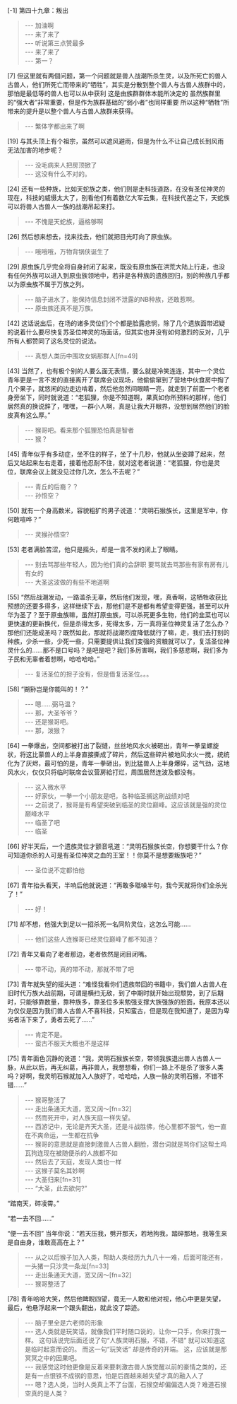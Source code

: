 
[-1] 第四十九章：叛出
>--- 加油啊<br>
>--- 来了来了<br>
>--- 听说第三点赞最多<br>
>--- 来了来了<br>
>--- 第一？<br>

[7] 但这里就有两個问题，第一个问题就是兽人战潮所杀生灵，以及所死亡的兽人古兽人，他们所死亡而带来的“牺牲”，其实是分散到整个兽人与古兽人族群中的，那怕是最低等的兽人也可以从中获利 这是由族群群体本能所决定的 虽然族群里的“强大者”非常重要，但是作为族群基础的“弱小者”也同样重要 所以这种“牺牲”所带来的提升是以整个兽人与古兽人族群来获得。
>--- 繁体字都出来了啊<br>

[19] 与其头顶上有个祖宗，虽然可以遮风避雨，但是为什么不让自己成长到风雨无法加害的地步呢？
>--- 没毛病来人把房顶掀了<br>
>--- 这没有什么不对的。<br>

[24] 还有一些种族，比如天蛇族之类，他们则是走科技道路，在没有圣位神灵的现在，科技的威慑太大了，别看他们有着数亿大军云集，在科技代差之下，天蛇族可以将兽人古兽人一族的战潮吊起来打。
>--- 不愧是天蛇族，逼格够啊<br>

[26] 然后想来想去，找来找去，他们就把目光盯向了原虫族。
>--- 哦哦哦，万物背锅侠诞生了<br>

[29] 原虫族几乎完全将自身封闭了起来，既没有原虫族在洪荒大陆上行走，也没有任何外族可以进入到原虫族领地中，若非是各种族的遗族回归，别的种族几乎都以为原虫族不属于万族之列。
>--- 脑子进水了，能保持信息封闭不泄露的NB种族，还敢惹啊。<br>
>--- 原虫族还真不是万族。<br>

[42] 这话说出后，在场的诸多灵位们个个都是脸露悲悯，除了几个遗族面带迟疑的说着什么要尽快复苏圣位神灵的场面话，但其实也并没有如何激烈的反对，几乎所有人都赞同了这名灵位的说法。
>--- 真想人类历中围攻女娲那群人[fn=49]<br>

[43] 当然了，也有极个别的人要么面无表情，要么就是冷笑连连，其中一个灵位青年更是一言不发的直接离开了联席会议现场，他偷偷窜到了营地中伙食房中掏了几个果子，就悠闲的边走边啃着，然后他忽然间眼睛一亮，就走到了前面一个老者身旁坐下，同时就说道：“老狐狸，你是不知道啊，果真如你所预料的那样，他们居然真的换说辞了，嘿嘿，一群小人啊，真是让我大开眼界，没想到居然他们的脸皮真有这么厚。”
>--- 猴哥吧。看来那个狐狸恐怕真是智者<br>
>--- 猴？<br>

[45] 青年似乎有多动症，坐不住的样子，坐了十几秒，他就从坐姿蹲了起来，然后又站起来左右走着，接着他忍耐不住，就对这老者说道：“老狐狸，你也是灵位，联席会议上就没见过你几次，怎么不去呢？”
>--- 青丘的后裔？？<br>
>--- 孙悟空？<br>

[50] 就有一个身高数米，容貌粗犷的男子说道：“灵明石猴族长，这里是军中，你何敢喧哗？”
>--- 灵猴孙悟空?<br>

[53] 老者满脸苦涩，他只是摇头，却是一言不发的闭上了眼睛。
>--- 别去骂那些年轻人，因为他们真的会辞职
要骂就去骂那些有家有房有儿有女的<br>
>--- 大圣这波做的有些不地道啊<br>

[55] “然后战潮发动，一路滥杀无辜，然后他们发现，嘿，真香啊，这牺牲收获比预想的还要多得多，这样继续下去，那他们是不是都有希望变得更强，甚至可以升华为圣了？至于原虫族嘛，虽然打原虫族，可以杀死更多生物，他们的韭菜也可以更快速的更新换代，但是杀得太多，死得太多，万一真将圣位神灵复活了怎么办？那他们还能成圣吗？既然如此，那就将战潮烈度降低就行了嘛，走，我们去打别的种族，少杀一些，少死一些，只需要提供让我们变强的资粮就可以了，复活圣位神灵什么的……那不是口号吗？是吧是吧？我们多厉害啊，我们多慈悲啊，我们多为子民和无辜者着想啊，哈哈哈哈。”
>--- 复活圣位的担子没有，但是借复活圣位。。。<br>

[58] “猢狲岂是你能叫的！？”
>--- 嗯……弼马温？<br>
>--- 那，大圣爷爷？<br>
>--- 还是猴哥吧。<br>
>--- 那，泼猴？<br>

[64] 一拳爆出，空间都被打出了裂缝，丝丝地风水火被砸出，青年一拳呈螺旋状，将这比蒙兽人的上半身直接撕成了碎片，然后这些碎片被地风水火一搅，统统化为了灰烬，最可怕的是，青年一拳砸出，到比猛兽人上半身爆碎，这气劲，这地风水火，仅仅只将临时联席会议营房給打烂，周围居然连波及都没有。
>--- 这入微水平<br>
>--- 好家伙，一拳一个小朋友是吧，各种临圣搁这刷战绩对吧<br>
>--- 之前说了，猴哥是有希望突破到临圣的灵位巅峰。这应该就是强的灵位巅峰水平<br>
>--- 临圣了吧<br>
>--- 临圣<br>

[66] 好半天后，一个遗族灵位才颤音吼道：“灵明石猴族长空，你想要干什么？你可知道你杀的人可是有圣位神灵之血的王室！！你莫不是想要叛族吧？”
>--- 圣位说不定都怕他<br>

[67] 青年抬头看天，半响后他就说道：“再敢多聒噪半句，我今天就将你们全杀光了！”
>--- 好！<br>

[71] 却不想，他强大到足以一招杀死一名同阶灵位，这怎么可能……
>--- 他们这些人连猴哥已经灵位巅峰了都不知道？<br>

[72] 青年又看向了老者那边，老者依然是闭目闭嘴。
>--- 带不动，真的带不动，那就不带了吧<br>

[73] 青年就失望的摇头道：“难怪我看你们遗族带回的书籍中，我们兽人古兽人在旧时代万族大战前期，可谓是横扫无敌，到了中期时就开始出现颓势，到了后期时，只能够靠数量，靠种族多，靠圣位多来勉强支撑大族强族的脸面，我原本还以为仅仅是因为我们兽人古兽人不喜科技，只知蛮古，但是现在我知道了，是因为卑劣者活下来了，勇者去死了……”
>--- 肯定不是。<br>
>--- 蛮古不服天大概也不是这样<br>

[75] 青年面色沉静的说道：“我，灵明石猴族长空，带领我族退出兽人古兽人一脉，从此以后，再无纠葛，再非兽人，我想想看，你们一路上不是杀了很多人类吗？好啊，我灵明石猴就加入人族好了，哈哈哈，人族一脉的灵明石猴，不错不错……”
>--- 猴哥整活了<br>
>--- 走出条通天大道，宽又阔～[fn=32]<br>
>--- 然而死开中，对人族天庭一样失望。<br>
>--- 西游记中，无论是齐天大圣，还是斗战胜佛，他心里都不服气，他一直在不爽命运，一生都在抗争<br>
>--- 猴哥的意思就是直接刺激兽人古兽人翻脸，潜台词就是骂你们这帮土鸡瓦狗连现在被随便杀的人族都不如<br>
>--- 然后去了天庭，发现人类也一样<br>
>--- 这猴子莫名其妙啊<br>
>--- 大圣归来[fn=31]<br>
>--- “大圣，此去欲何?”

“踏南天，碎凌霄。”

“若一去不回……”

“便一去不回”
当年你说：“若天压我，劈开那天，若地拘我，踏碎那地，我等生来是自由身，谁敢高高在上？”<br>
>--- 从之以后猴子加入人类，帮助人类经历九九八十一难，后面可能还有，一头猪一只沙灵一条龙[fn=33]<br>
>--- 走出条通天大道，宽又阔～[fn=32]<br>
>--- 猴哥整活了<br>

[78] 青年哈哈大笑，然后他睥睨四望，竟无一人敢和他对视，他心中更是失望，最后，他悬浮起来一个跟头翻出，就此没了踪迹。
>--- 脑子里全是六老师的形象<br>
>--- 选人类就是玩笑话，就像我们平时随口说的，让你一只手，你来打我一样。 这句话说完后面还说了句“人族灵明石猴，不错，不错”  就可以知道这是临时起意而说的。     而这一句“玩笑话” 却是传奇的开端。   这，应该就是那冥冥之中的因果吧。<br>
>--- 我感觉这时他更像是反着来要刺激古兽人族觉醒以前的豪情之类的，还是有一点恨铁不成钢的意思，怕是后面越来越失望才真的融入人了<br>
>--- 嗯？选人类，当时人类真上不了台面，石猴空却偏偏选人类？难道石猴空真的是人类？<br>
